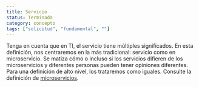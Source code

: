 ```yaml
---
title: Servicio
status: Terminada
category: concepto
tags: ["solicitud", "fundamental", ""]
---
```


Tenga en cuenta que en TI, el servicio tiene múltiples significados. En esta definición, nos centraremos en la más tradicional: servicio como en microservicio. Se matiza cómo o incluso si los servicios difieren de los microservicios y diferentes personas pueden tener opiniones diferentes. Para una definición de alto nivel, los trataremos como iguales. Consulte la definición de [microservicios](/microservices/).

